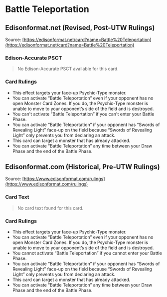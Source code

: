 # Battle Teleportation

## Edisonformat.net (Revised, Post-UTW Rulings)

Source: [https://edisonformat.net/card?name=Battle%20Teleportation](https://edisonformat.net/card?name=Battle%20Teleportation)

### Edison-Accurate PSCT

> No Edison-Accurate PSCT available for this card.

### Card Rulings

*   This effect targets your face-up Psychic-Type monster.
*   You can activate “Battle Teleportation” even if your opponent has no open Monster Card Zones. If you do, the Psychic-Type monster is unable to move to your opponent’s side of the field and is destroyed.
*   You can't activate “Battle Teleportation” if you can't enter your Battle Phase.
*   You can activate “Battle Teleportation” if your opponent has “Swords of Revealing Light” face-up on the field because “Swords of Revealing Light” only prevents you from declaring an attack.
*   This card can target a monster that has already attacked.
*   You can activate “Battle Teleportation” any time between your Draw Phase and the end of the Battle Phase.


## Edisonformat.com (Historical, Pre-UTW Rulings)

Source: [https://www.edisonformat.com/rulings](https://www.edisonformat.com/rulings)

### Card Text

> No card text found for this card.

### Card Rulings

*   This effect targets your face-up Psychic-Type monster.
*   You can activate “Battle Teleportation” even if your opponent has no open Monster Card Zones. If you do, the Psychic-Type monster is unable to move to your opponent’s side of the field and is destroyed.
*   You cannot activate “Battle Teleportation” if you cannot enter your Battle Phase.
*   You can activate “Battle Teleportation” if your opponent has “Swords of Revealing Light” face-up on the field because “Swords of Revealing Light” only prevents you from declaring an attack.
*   This card can target a monster that has already attacked.
*   You can activate “Battle Teleportation” any time between your Draw Phase and the end of the Battle Phase.


